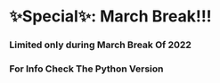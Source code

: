 # ✨Special✨: March Break!!!
### Limited only during March Break Of 2022
### For Info Check The Python Version
